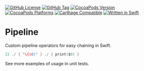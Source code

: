[![GitHub License](https://img.shields.io/github/license/XCEssentials/Pipeline.svg?longCache=true)](LICENSE)
[![GitHub Tag](https://img.shields.io/github/tag/XCEssentials/Pipeline.svg?longCache=true)](https://github.com/XCEssentials/Pipeline/tags)
[![CocoaPods Version](https://img.shields.io/cocoapods/v/XCEPipeline.svg?longCache=true)](XCEPipeline.podspec)
[![CocoaPods Platforms](https://img.shields.io/cocoapods/p/XCEPipeline.svg?longCache=true)](XCEPipeline.podspec)
[![Carthage Compatible](https://img.shields.io/badge/Carthage-compatible-brightgreen.svg?longCache=true)](https://github.com/Carthage/Carthage)
[![Written in Swift](https://img.shields.io/badge/Swift-4.2-orange.svg?longCache=true)](https://swift.org)

# Pipeline

Custom pipeline operators for easy chaining in Swift.

```swift
22 ./ { "\($0)" } ./ { print($0) }
```

See more examples of usage in unit tests.
